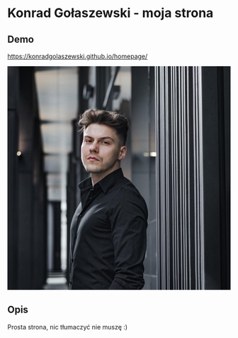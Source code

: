 # Konrad Gołaszewski - moja strona

## Demo

https://konradgolaszewski.github.io/homepage/

![Konrad](https://github.com/KonradGolaszewski/homepage/blob/main/images/kondi.jpg?raw=true)

## Opis

Prosta strona, nic tłumaczyć nie muszę :)
